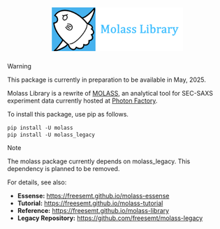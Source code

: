 <h1 align="center"><a href="https://freesemt.github.io/molass-library"><img src="docs/_static/molass-title.png" width="300"></a></h1>

> [!WARNING]
> This package is currently in preparation to be available in May, 2025.

Molass Library is a rewrite of [MOLASS](https://www.jstage.jst.go.jp/article/biophysico/20/1/20_e200001/_article), an analytical tool for SEC-SAXS experiment data currently hosted at [Photon Factory](https://pfwww.kek.jp/saxs/MOLASS.html).

To install this package, use pip as follows.

```
pip install -U molass
pip install -U molass_legacy
```

> [!NOTE]
> The molass package currently depends on molass_legacy. This dependency is planned to be removed.

For details, see also:

- **Essense:** https://freesemt.github.io/molass-essense
- **Tutorial:** https://freesemt.github.io/molass-tutorial
- **Reference:** https://freesemt.github.io/molass-library
- **Legacy Repository:** https://github.com/freesemt/molass-legacy

<br>